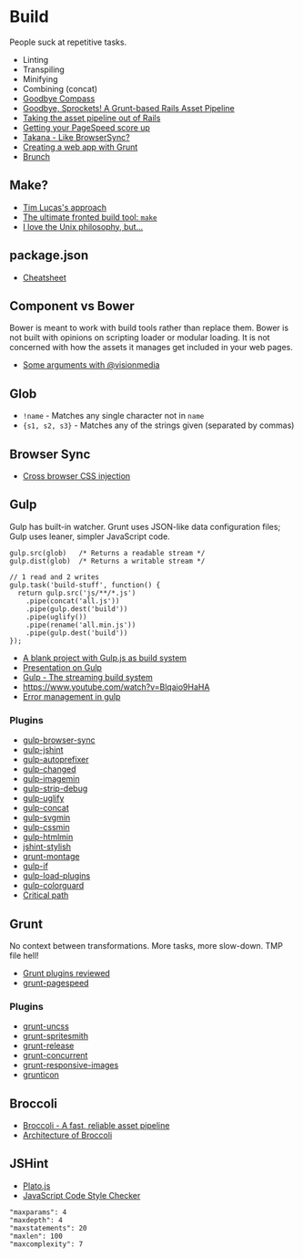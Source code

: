 # Build

People suck at repetitive tasks.

* Linting
* Transpiling
* Minifying
* Combining (concat)
* [Goodbye Compass](http://bensmithett.com/goodbye-compass/)
* [Goodbye, Sprockets! A Grunt-based Rails Asset Pipeline](http://blog.pedago.com/2014/01/21/goodbye-sprockets-a-grunt-based-rails-asset-pipeline/)
* [Taking the asset pipeline out of Rails](http://pivotallabs.com/taking-asset-pipeline-rails/)
* [Getting your PageSpeed score up](https://www.youtube.com/watch?v=pNKnhBIVj4w)
* [Takana - Like BrowserSync?](http://usetakana.com/)
* [Creating a web app with Grunt](http://tech.tmw.co.uk/2014/10/creating-a-web-app-with-grunt-part-1/)
* [Brunch](http://brunch.io/)

## Make?

* [Tim Lucas's approach](https://gist.github.com/toolmantim/6200029)
* [The ultimate fronted build tool: `make`](https://algorithms.rdio.com/post/make/)
* [I love the Unix philosophy, but...](http://mntr.dk/2014/i-love-the-unix-philisophy-but/)

## package.json

* [Cheatsheet](http://package.json.jit.su/)

## Component vs Bower

Bower is meant to work with build tools rather than replace them.
Bower is not built with opinions on scripting loader or modular loading. It is not concerned with how the assets it manages get included in your web pages.

* [Some arguments with @visionmedia](https://github.com/bower/bower/pull/62)

## Glob

* `!name` - Matches any single character not in `name`
* `{s1, s2, s3}` - Matches any of the strings given (separated by commas)

## Browser Sync

* [Cross browser CSS injection](http://css-tricks.com/cross-browser-css-injection/)

## Gulp

Gulp has built-in watcher.
Grunt uses JSON-like data configuration files; Gulp uses leaner, simpler JavaScript code.

```
gulp.src(glob)   /* Returns a readable stream */
gulp.dist(glob)  /* Returns a writable stream */

// 1 read and 2 writes
gulp.task('build-stuff', function() {
  return gulp.src('js/**/*.js')
    .pipe(concat('all.js'))
    .pipe(gulp.dest('build'))
    .pipe(uglify())
    .pipe(rename('all.min.js'))
    .pipe(gulp.dest('build'))
});
```

* [A blank project with Gulp.js as build system](https://github.com/kyleconrad/blank-gulp)
* [Presentation on Gulp](http://slid.es/contra/gulp)
* [Gulp - The streaming build system](http://www.bram.us/2014/01/20/gulp-the-streaming-build-system/)
* https://www.youtube.com/watch?v=Blqaio9HaHA
* [Error management in gulp](https://gist.github.com/floatdrop/8269868)

### Plugins

* [gulp-browser-sync](https://github.com/shakyShane/gulp-browser-sync)
* [gulp-jshint](https://github.com/wearefractal/gulp-jshint)
* [gulp-autoprefixer](https://github.com/Metrime/gulp-autoprefixer)
* [gulp-changed](https://github.com/sindresorhus/gulp-changed)
* [gulp-imagemin](https://github.com/sindresorhus/gulp-imagemin)
* [gulp-strip-debug](https://github.com/sindresorhus/gulp-strip-debug)
* [gulp-uglify](https://github.com/terinjokes/gulp-uglify)
* [gulp-concat](https://github.com/wearefractal/gulp-concat)
* [gulp-svgmin](https://github.com/ben-eb/gulp-svgmin)
* [gulp-cssmin](https://github.com/chilijung/gulp-cssmin)
* [gulp-htmlmin](https://github.com/jonschlinkert/gulp-htmlmin)
* [jshint-stylish](https://github.com/sindresorhus/jshint-stylish)
* [grunt-montage](https://github.com/globaldev/grunt-montage)
* [gulp-if](https://github.com/robrich/gulp-if)
* [gulp-load-plugins](https://github.com/jackfranklin/gulp-load-plugins)
* [gulp-colorguard](https://github.com/pgilad/gulp-colorguard)
* [Critical path](https://github.com/addyosmani/critical)


## Grunt

No context between transformations. More tasks, more slow-down. TMP file hell!

* [Grunt plugins reviewed](http://cognition.happycog.com/article/grunt-plugins-reviewed)
* [grunt-pagespeed](https://github.com/jrcryer/grunt-pagespeed)

### Plugins

* [grunt-uncss](https://github.com/addyosmani/grunt-uncss)
* [grunt-spritesmith](https://github.com/Ensighten/grunt-spritesmith)
* [grunt-release](https://github.com/geddski/grunt-release)
* [grunt-concurrent](https://github.com/sindresorhus/grunt-concurrent)
* [grunt-responsive-images](https://github.com/andismith/grunt-responsive-images)
* [grunticon](http://www.grunticon.com/)

## Broccoli

* [Broccoli - A fast, reliable asset pipeline](https://github.com/joliss/broccoli)
* [Architecture of Broccoli](http://www.solitr.com/blog/2014/02/broccoli-first-release/)

## JSHint

* [Plato.js](https://github.com/es-analysis/plato)
* [JavaScript Code Style Checker](https://github.com/mdevils/node-jscs)

```
"maxparams": 4
"maxdepth": 4
"maxstatements": 20
"maxlen": 100
"maxcomplexity": 7
```